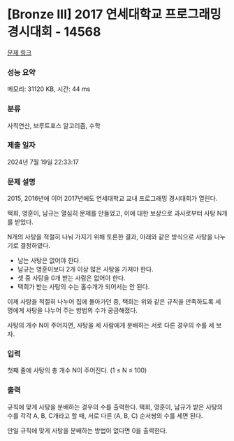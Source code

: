 # [Bronze III] 2017 연세대학교 프로그래밍 경시대회 - 14568 

[문제 링크](https://www.acmicpc.net/problem/14568) 

### 성능 요약

메모리: 31120 KB, 시간: 44 ms

### 분류

사칙연산, 브루트포스 알고리즘, 수학

### 제출 일자

2024년 7월 19일 22:33:17

### 문제 설명

<p>2015, 2016년에 이어 2017년에도 연세대학교 교내 프로그래밍 경시대회가 열린다.</p>

<p>택희, 영훈이, 남규는 열심히 문제를 만들었고, 이에 대한 보상으로 과사로부터 사탕 N개를 받았다.</p>

<p>N개의 사탕을 적절히 나눠 가지기 위해 토론한 결과, 아래와 같은 방식으로 사탕을 나누기로 결정하였다.</p>

<ul>
	<li>남는 사탕은 없어야 한다.</li>
	<li>남규는 영훈이보다 2개 이상 많은 사탕을 가져야 한다.</li>
	<li>셋 중 사탕을 0개 받는 사람은 없어야 한다.</li>
	<li>택희가 받는 사탕의 수는 홀수개가 되어서는 안 된다.</li>
</ul>

<p>이제 사탕을 적절히 나누어 집에 돌아가던 중, 택희는 위와 같은 규칙을 만족하도록 세 명에게 사탕을 나누어 주는 방법의 수가 궁금해졌다.</p>

<p>사탕의 개수 N이 주어지면, 사탕을 세 사람에게 분배하는 서로 다른 경우의 수를 세 보자.</p>

### 입력 

 <p>첫째 줄에 사탕의 총 개수 N이 주어진다. (1 ≤ N ≤ 100)</p>

### 출력 

 <p>규칙에 맞게 사탕을 분배하는 경우의 수를 출력한다. 택희, 영훈이, 남규가 받은 사탕의 수를 각각 A, B, C개라고 할 때, 서로 다른 (A, B, C) 순서쌍의 수를 세면 된다.</p>

<p>만일 규칙에 맞게 사탕을 분배하는 방법이 없다면 0을 출력한다.</p>

<p> </p>

